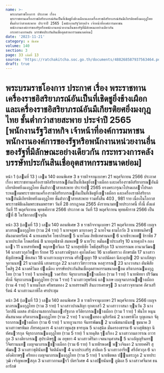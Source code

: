 ```yaml
---
name: >-
  พระบรมราชโองการ ประกาศ เรื่อง
  พระราชทานเครื่องราชอิสริยาภรณ์อันเป็นที่เชิดชูยิ่งช้างเผือกและเครื่องราชอิสริยาภรณ์อันมีเกียรติยศยิ่งมงกุฎไทย
  ชั้นต่ำกว่าสายสะพาย ประจำปี 2565 [พนักงานรัฐวิสาหกิจ เจ้าหน้าที่องค์การมหาชน
  พนักงานองค์การของรัฐหรือพนักงานหน่วยงานอื่นของรัฐที่มีลักษณะอย่างเดียวกัน
  กระทรวงการคลัง บรรษัทประกันสินเชื่ออุตสาหกรรมขนาดย่อม]
date: '2023-11-21'
category: ข พิเศษ
volume: 140
section: 3
page: 33 เล่มที่ 13
source: 'https://ratchakitcha.soc.go.th/documents/488268587937563464.pdf'
draft: true
---
```


# พระบรมราชโองการ ประกาศ เรื่อง พระราชทานเครื่องราชอิสริยาภรณ์อันเป็นที่เชิดชูยิ่งช้างเผือกและเครื่องราชอิสริยาภรณ์อันมีเกียรติยศยิ่งมงกุฎไทย ชั้นต่ำกว่าสายสะพาย ประจำปี 2565 [พนักงานรัฐวิสาหกิจ เจ้าหน้าที่องค์การมหาชน พนักงานองค์การของรัฐหรือพนักงานหน่วยงานอื่นของรัฐที่มีลักษณะอย่างเดียวกัน กระทรวงการคลัง บรรษัทประกันสินเชื่ออุตสาหกรรมขนาดย่อม]

หน้า 1 (เลมที่ 13 ) เลม 140 ตอนพิเศษ 3 ข ราชกิจจานุเบกษา 21 พฤศจิกายน 2566 ประกาศ เรื่อง พระราชทานเครื่องราชอิสริยาภรณอันเป็นที่เชิดชูยิ่งชางเผือก และเครื่องราชอิสริยาภรณอันมีเกียรติยศยิ่งมงกุฎไทย ชั้นต่ํากวาสายสะพาย ประจําป 2565 ทรงพระกรุณาโปรดเกลาโปรดกระหมอมพระราชทานเครื่องราชอิสริยาภรณอันเป็นที่เชิดชูยิ่งชางเผือก และเครื่องราชอิสริยาภรณอันมีเกียรติยศยิ่งมงกุฎไทย ชั้นต่ํากวาสายสะพาย รวมทั้งสิ้น 403 , 981 ราย เนื่องในโอกาสพระราชพิธีเฉลิมพระชนมพรรษา วันที่ 28 กรกฎาคม 2565 ดังรายนามทายประกาศนี้ ทั้งนี้ ตั้งแต่วันที่ 11 พฤศจิกายน พุทธศักราช 2566 ประกาศ ณ วันที่ 13 พฤศจิกายน พุทธศักราช 2566 เป็นปที่ 8 ในรัชกาลปจจุบัน

หน้า 33 (เลมที่ 13 ) เลม 140 ตอนพิเศษ 3 ข ราชกิจจานุเบกษา 21 พฤศจิกายน 2566 เบญจมาภรณมงกุฎไทย (รวม 24 ราย) 1 นายจตุพร มาบางครุ 2 นายโจม ธามไกวัล 3 นายชยนอิศร ตันอมาตยรัตน์ 4 นายเดชนริศ โยธาภิรมย 5 นายโดม สิทธิเทศานนท 6 นายธีระพงศ ธิราพืช 7 นายประกิต โกพลรัตน์ 8 นายฤทธิชาติ สมพงษ 9 นายวีระ หมั่นคาประเสริฐ 10 นายศุภกิจ กองแกว 11 นายสรทัพพ พฤกษทวีผล 12 นายสุทธิชัย โพธิ์สุขสิริกุล 13 นายอรรณพ อานามวัฒน 14 นางสาวกุลวีทยา รักยศ 15 นางสาวณัฐธภา ศุภไตลังคะ 16 นางทัดทรวง อักษรมัต 17 นางสาวธัญลักษณ ชัยเสนา 18 นางสาวเบญจวรรณ ศรีปญญา 19 นางปนัดดา นีละคุปต 20 นางภัสญา จุลานนท 21 นางมาลินี เสกตระกูล 22 นางสาววัชราวรรณ หอสุวรรณ 23 นางวาสนา ตันพิสัยไพสิฐ 24 นางศศิวิมล ปงเมือง บรรษัทประกันสินเชื่ออุตสาหกรรมขนาดยอม ตริตาภรณมงกุฎไทย (รวม 1 ราย) 1 นายศิษฎ วงศาริยะ จัตุรถาภรณชางเผือก (รวม 1 ราย) 1 นายพิทยา ปริวัฒนศักดิ์ จัตุรถาภรณมงกุฎไทย (รวม 1 ราย) 1 นางสาวยุพรัตน์ แกวเกษ เบญจมาภรณชางเผือก (รวม 4 ราย) 1 นายมโนฑ ศรีพรมทอง 2 นายสรรพสิริ สินบวรเศรษฐ 3 นางสาวจุฑามาศ อัศวเสรีรัตน์ 4 นางสาวนภาพิไล ศรประชุม

หน้า 34 (เลมที่ 13 ) เลม 140 ตอนพิเศษ 3 ข ราชกิจจานุเบกษา 21 พฤศจิกายน 2566 เบญจมาภรณมงกุฎไทย (รวม 3 ราย) 1 นางสาวปาณสิญา ยุกตะเสวี 2 นางสาววาสนา หุนวัน 3 นางวิลาสินี ผลสด สํานักงานสลากกินแบงรัฐบาล ทวีติยาภรณชางเผือก (รวม 1 ราย) 1 พันโท หนุน ศันสนาคม ตริตาภรณมงกุฎไทย (รวม 2 ราย) 1 นางตุมทอง มุสิกรัตน์ 2 นางพรพิไล บุญเอนก จัตุรถาภรณชางเผือก (รวม 6 ราย) 1 นายภูวนารถ จันทรพัฒน 2 นางณิชนกนันท ขุมนาค 3 นางสาวพรพิมล ภัทรศฤงคาร 4 นางสาวพูนสุข ขจรบุณ 5 นางสุนิด มั่นครองธรรม 6 นางสุพิชญา นิทัศนวรกุล จัตุรถาภรณมงกุฎไทย (รวม 5 ราย) 1 นายดุสิต รุงเรือง 2 นางสาวกมลวรรณ ถาวรกูล 3 นางติยาภรณ สุประดิษฐ ณ อยุธยา 4 นางสาวศิริมา เจตนานุศาสน 5 นางอัญญรินทร วิจิตรานนท เบญจมาภรณชางเผือก (รวม 6 ราย) 1 นายธีรพงศ พวงจินดา 2 นายยศศิริ สุพัฒน 3 นางสาวชุตินันท จิตติฉันท 4 นางประเสริฐ สาลีผล 5 นางสาวอารีย ศรีอัศวกุล 6 นางอังศิกาษฐ ศรีทอง เบญจมาภรณมงกุฎไทย (รวม 5 ราย) 1 นายชิตพล ปนตระกูล 2 นายประวุฒิ เจริญพงษสกุล 3 นางสาวกานตรวี บัตรวิเศษ 4 นางปยนันท ภูมิผล 5 นางสาวศจีมาศ ธนอารักษ์
